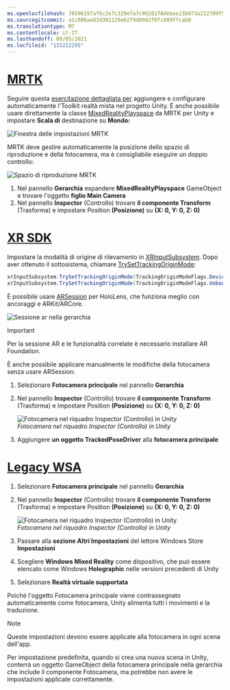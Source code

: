 ```yaml
---
ms.openlocfilehash: 78596197af6c2e7c329e7a7c99281f8debee13b973a212709f5be1ec34e04eea
ms.sourcegitcommit: a1c086aa83d381129e62f9d8942f0fc889ffcab0
ms.translationtype: MT
ms.contentlocale: it-IT
ms.lasthandoff: 08/05/2021
ms.locfileid: "115212295"
---
```

# <a name="mrtk"></a>[MRTK](#tab/mrtk)
<!-- NEVER CHANGE THE ABOVE LINE! -->

Seguire questa [esercitazione dettagliata per](../../tutorials/mr-learning-base-01.md) aggiungere e configurare automaticamente l'Toolkit realtà mista nel progetto Unity. È anche possibile usare direttamente la classe [MixedRealityPlayspace](/dotnet/api/microsoft.mixedreality.toolkit.mixedrealityplayspace) da MRTK per Unity e impostare **Scala di** destinazione su **Mondo:**

![Finestra delle impostazioni MRTK](../../images/mrtk-target-scale.png)

MRTK deve gestire automaticamente la posizione dello spazio di riproduzione e della fotocamera, ma è consigliabile eseguire un doppio controllo:

![Spazio di riproduzione MRTK](../../images/mrtk-playspace.png)

1. Nel pannello **Gerarchia** espandere **MixedRealityPlayspace** GameObject e trovare l'oggetto **figlio Main Camera**
2. Nel pannello **Inspector** (Controllo) trovare **il componente Transform** (Trasforma) e impostare Position **(Posizione)** su **(X: 0, Y: 0, Z: 0)**

# <a name="xr-sdk"></a>[XR SDK](#tab/xr)
<!-- NEVER CHANGE THE ABOVE LINE! -->

Impostare la modalità di origine di rilevamento in [XRInputSubsystem](https://docs.unity3d.com/Documentation/ScriptReference/XR.XRInputSubsystem.html). Dopo aver ottenuto il sottosistema, chiamare [TrySetTrackingOriginMode](https://docs.unity3d.com/Documentation/ScriptReference/XR.XRInputSubsystem.TrySetTrackingOriginMode.html):

```cs
xrInputSubsystem.TrySetTrackingOriginMode(TrackingOriginModeFlags.Device);
xrInputSubsystem.TrySetTrackingOriginMode(TrackingOriginModeFlags.Unbounded); // Recommendation for OpenXR
```

È possibile usare [ARSession](https://docs.unity3d.com/Packages/com.unity.xr.arfoundation@2.1/manual/index.html#installing-ar-foundation) per HoloLens, che funziona meglio con ancoraggi e ARKit/ARCore.

![Sessione ar nella gerarchia](../../images/xrsdk-arsession.png)

> [!IMPORTANT]
> Per la sessione AR e le funzionalità correlate è necessario installare AR Foundation.

È anche possibile applicare manualmente le modifiche della fotocamera senza usare ARSession:

1. Selezionare **Fotocamera principale** nel pannello **Gerarchia**
1. Nel pannello **Inspector** (Controllo) trovare **il componente Transform** (Trasforma) e impostare Position **(Posizione)** su **(X: 0, Y: 0, Z: 0)**

   ![Fotocamera nel riquadro Inspector (Controllo) in Unity](../../images/maincamera-350px.png)  
   *Fotocamera nel riquadro Inspector (Controllo) in Unity*

1. Aggiungere **un oggetto TrackedPoseDriver** alla **fotocamera principale**

# <a name="legacy-wsa"></a>[Legacy WSA](#tab/wsa)
<!-- NEVER CHANGE THE ABOVE LINE! -->

1. Selezionare **Fotocamera principale** nel pannello **Gerarchia**
1. Nel pannello **Inspector** (Controllo) trovare **il componente Transform** (Trasforma) e impostare Position **(Posizione)** su **(X: 0, Y: 0, Z: 0)**

   ![Fotocamera nel riquadro Inspector (Controllo) in Unity](../../images/maincamera-350px.png)  
   *Fotocamera nel riquadro Inspector (Controllo) in Unity*

1. Passare alla **sezione Altri Impostazioni** del lettore Windows Store **Impostazioni**
1. Scegliere **Windows Mixed Reality** come dispositivo, che può essere elencato come Windows **Holographic** nelle versioni precedenti di Unity
1. Selezionare **Realtà virtuale supportata**

Poiché l'oggetto Fotocamera principale viene contrassegnato automaticamente come fotocamera, Unity alimenta tutti i movimenti e la traduzione.

>[!NOTE]
>Queste impostazioni devono essere applicate alla fotocamera in ogni scena dell'app.
>
>Per impostazione predefinita, quando si crea una nuova scena in Unity, conterrà un oggetto GameObject della fotocamera principale nella gerarchia che include il componente Fotocamera, ma potrebbe non avere le impostazioni applicate correttamente.